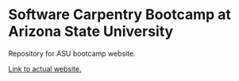 Software Carpentry Bootcamp at Arizona State University
============================

Repository for ASU bootcamp website.

[Link to actual website.](http://naupaka.github.io/2014-09-20-asu)
